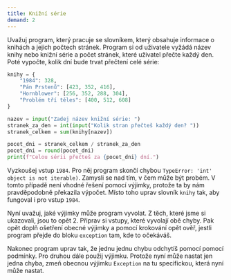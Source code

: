 ```yaml
---
title: Knižní série
demand: 2
---
```


Uvažuj program, který pracuje se slovníkem, který obsahuje informace o knihách a jejich počtech stránek. Program si od uživatele vyžádá název knihy nebo knižní série a počet stránek, které  uživatel přečte každý den. Poté vypočte, kolik dní bude trvat přečtení celé série:

```py
knihy = {
    "1984": 328,
    "Pán Prstenů": [423, 352, 416],
    "Hornblower": [256, 352, 288, 304],
    "Problém tří těles": [400, 512, 608]
}

nazev = input("Zadej název knižní série: ")
stranek_za_den = int(input("Kolik stran přečteš každý den? "))
stranek_celkem = sum(knihy[nazev])

pocet_dni = stranek_celkem / stranek_za_den
pocet_dni = round(pocet_dni)
print(f"Celou sérii přečteš za {pocet_dni} dní.")
```

Vyzkoušej vstup `1984`. Pro něj program skončí chybou `TypeError: 'int' object is not iterable)`. Zamysli se nad tím, v čem může být probém. V tomto případě není vhodné řešení pomocí výjimky, protože ta by nám pravděpodobně překazila výpočet. Místo toho uprav slovník `knihy` tak, aby fungoval i pro vstup `1984`.

Nyní uvažuj, jaké výjimky může program vyvolat. Z těch, které jsme si ukazovali, jsou to opět 2. Připrav si vstupy, které vyvolají obě chyby. Pak opět doplň ošetření obecné výjimky a pomocí krokování opět ověř, jestli program přejde do bloku `exception` tam, kde to očekáváš.

Nakonec program uprav tak, že jednu jednu chybu odchytíš pomocí pomocí podmínky. Pro druhou dále použij výjimku. Protože nyní může nastat jen jedna chyba, zmeň obecnou výjimku `Exception` na tu specifickou, která nyní může nastat.
